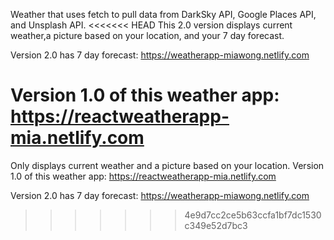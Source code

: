 Weather that uses fetch to pull data from DarkSky API, Google Places API, and Unsplash API.
<<<<<<< HEAD
This 2.0 version displays current weather,a picture based on your location, and your 7 day forecast.

Version 2.0 has 7 day forecast: https://weatherapp-miawong.netlify.com

Version 1.0 of this weather app: https://reactweatherapp-mia.netlify.com
=======
Only displays current weather and a picture based on your location.
Version 1.0 of this weather app: https://reactweatherapp-mia.netlify.com

Version 2.0 has 7 day forecast: https://weatherapp-miawong.netlify.com
>>>>>>> 4e9d7cc2ce5b63ccfa1bf7dc1530c349e52d7bc3

